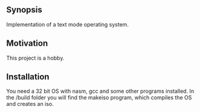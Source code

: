 ## Synopsis

Implementation of a text mode operating system.

## Motivation

This project is a hobby.

## Installation

You need a 32 bit OS with nasm, gcc and some other programs installed. In the /build folder you will find the makeiso program, which compiles the OS and creates an iso.
